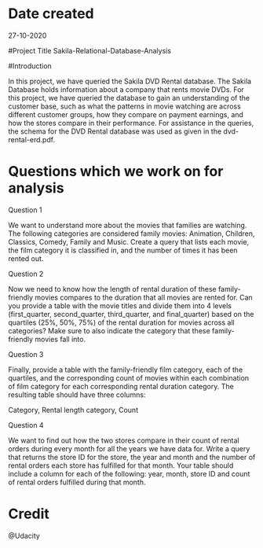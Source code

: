 # Date created
 27-10-2020

#Project Title
 Sakila-Relational-Database-Analysis
 
#Introduction

In this project, we have queried the Sakila DVD Rental database. The Sakila Database holds information about a company that rents movie DVDs.
For this project, we have queried the database to gain an understanding of the customer base, such as what the patterns in movie watching are across different customer groups, how they compare on payment earnings, and how the stores compare in their performance.
For assistance in the queries, the schema for the DVD Rental database was used as given in the dvd-rental-erd.pdf.

# Questions which we work on for analysis
Question 1

We want to understand more about the movies that families are watching. The following categories are considered family movies: Animation, Children, Classics, Comedy, Family and Music.
Create a query that lists each movie, the film category it is classified in, and the number of times it has been rented out.

Question 2

Now we need to know how the length of rental duration of these family-friendly movies compares to the duration that all movies are rented for. 
Can you provide a table with the movie titles and divide them into 4 levels (first_quarter, second_quarter, third_quarter, and final_quarter) based on the quartiles (25%, 50%, 75%) of the rental duration for movies across all categories? Make sure to also indicate the category that these family-friendly movies fall into.

Question 3

Finally, provide a table with the family-friendly film category, each of the quartiles, and the corresponding count of movies within each combination of film category for each corresponding rental duration category. 
The resulting table should have three columns:

Category,
Rental length category,
Count

Question 4

We want to find out how the two stores compare in their count of rental orders during every month for all the years we have data for.
Write a query that returns the store ID for the store, the year and month and the number of rental orders each store has fulfilled for that month. 
Your table should include a column for each of the following: year, month, store ID and count of rental orders fulfilled during that month.

# Credit
@Udacity 
